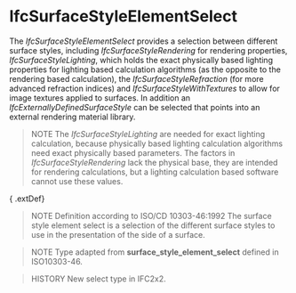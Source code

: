 # IfcSurfaceStyleElementSelect

The _IfcSurfaceStyleElementSelect_ provides a selection between different surface styles, including _IfcSurfaceStyleRendering_ for rendering properties, _IfcSurfaceStyleLighting_, which holds the exact physically based lighting properties for lighting based calculation algorithms (as the opposite to the rendering based calculation), the _IfcSurfaceStyleRefraction_ (for more advanced refraction indices) and _IfcSurfaceStyleWithTextures_ to allow for image textures applied to surfaces. In addition an _IfcExternallyDefinedSurfaceStyle_ can be selected that points into an external rendering material library.<!-- end of definition -->

> NOTE  The _IfcSurfaceStyleLighting_ are needed for exact lighting calculation, because physically based lighting calculation algorithms need exact physically based parameters. The factors in _IfcSurfaceStyleRendering_ lack the physical base, they are intended for rendering calculations, but a lighting calculation based software cannot use these values.

{ .extDef}
> NOTE  Definition according to ISO/CD 10303-46:1992
> The surface style element select is a selection of the different surface styles to use in the presentation of the side of a surface.

> NOTE  Type adapted from **surface_style_element_select** defined in ISO10303-46.

> HISTORY  New select type in IFC2x2.
